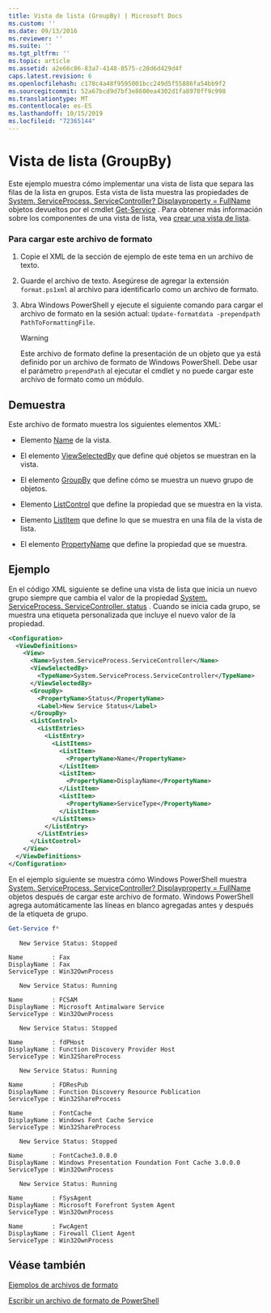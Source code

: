 ```yaml
---
title: Vista de lista (GroupBy) | Microsoft Docs
ms.custom: ''
ms.date: 09/13/2016
ms.reviewer: ''
ms.suite: ''
ms.tgt_pltfrm: ''
ms.topic: article
ms.assetid: a2e66c86-83a7-4148-8575-c28d6d429d4f
caps.latest.revision: 6
ms.openlocfilehash: c178c4a48f9595001bcc249d5f55886fa54bb9f2
ms.sourcegitcommit: 52a67bcd9d7bf3e8600ea4302d1fa8970ff9c998
ms.translationtype: MT
ms.contentlocale: es-ES
ms.lasthandoff: 10/15/2019
ms.locfileid: "72365144"
---
```

# <a name="list-view-groupby"></a>Vista de lista (GroupBy)

Este ejemplo muestra cómo implementar una vista de lista que separa las filas de la lista en grupos. Esta vista de lista muestra las propiedades de [System. ServiceProcess. ServiceController? Displayproperty = FullName](/dotnet/api/System.ServiceProcess.ServiceController) objetos devueltos por el cmdlet [Get-Service](/powershell/module/Microsoft.PowerShell.Management/Get-Service) . Para obtener más información sobre los componentes de una vista de lista, vea [crear una vista de lista](./creating-a-list-view.md).

### <a name="to-load-this-formatting-file"></a>Para cargar este archivo de formato

1. Copie el XML de la sección de ejemplo de este tema en un archivo de texto.

2. Guarde el archivo de texto. Asegúrese de agregar la extensión `format.ps1xml` al archivo para identificarlo como un archivo de formato.

3. Abra Windows PowerShell y ejecute el siguiente comando para cargar el archivo de formato en la sesión actual: `Update-formatdata -prependpath PathToFormattingFile`.

   > [!WARNING]
   > Este archivo de formato define la presentación de un objeto que ya está definido por un archivo de formato de Windows PowerShell. Debe usar el parámetro `prependPath` al ejecutar el cmdlet y no puede cargar este archivo de formato como un módulo.

## <a name="demonstrates"></a>Demuestra

Este archivo de formato muestra los siguientes elementos XML:

- Elemento [Name](./name-element-for-view-format.md) de la vista.

- El elemento [ViewSelectedBy](./viewselectedby-element-format.md) que define qué objetos se muestran en la vista.

- El elemento [GroupBy](./viewselectedby-element-format.md) que define cómo se muestra un nuevo grupo de objetos.

- Elemento [ListControl](./listcontrol-element-format.md) que define la propiedad que se muestra en la vista.

- Elemento [ListItem](./listitem-element-for-listitems-for-listcontrol-format.md) que define lo que se muestra en una fila de la vista de lista.

- El elemento [PropertyName](./propertyname-element-for-listitem-for-listcontrol-format.md) que define la propiedad que se muestra.

## <a name="example"></a>Ejemplo

En el código XML siguiente se define una vista de lista que inicia un nuevo grupo siempre que cambia el valor de la propiedad [System. ServiceProcess. ServiceController. status](/dotnet/api/System.ServiceProcess.ServiceController.Status) . Cuando se inicia cada grupo, se muestra una etiqueta personalizada que incluye el nuevo valor de la propiedad.

```xml
<Configuration>
  <ViewDefinitions>
    <View>
      <Name>System.ServiceProcess.ServiceController</Name>
      <ViewSelectedBy>
        <TypeName>System.ServiceProcess.ServiceController</TypeName>
      </ViewSelectedBy>
      <GroupBy>
        <PropertyName>Status</PropertyName>
        <Label>New Service Status</Label>
      </GroupBy>
      <ListControl>
        <ListEntries>
          <ListEntry>
            <ListItems>
              <ListItem>
                <PropertyName>Name</PropertyName>
              </ListItem>
              <ListItem>
                <PropertyName>DisplayName</PropertyName>
              </ListItem>
              <ListItem>
                <PropertyName>ServiceType</PropertyName>
              </ListItem>
            </ListItems>
          </ListEntry>
        </ListEntries>
      </ListControl>
    </View>
  </ViewDefinitions>
</Configuration>
```

En el ejemplo siguiente se muestra cómo Windows PowerShell muestra [System. ServiceProcess. ServiceController? Displayproperty = FullName](/dotnet/api/System.ServiceProcess.ServiceController) objetos después de cargar este archivo de formato. Windows PowerShell agrega automáticamente las líneas en blanco agregadas antes y después de la etiqueta de grupo.

```powershell
Get-Service f*
```

```output
   New Service Status: Stopped

Name        : Fax
DisplayName : Fax
ServiceType : Win32OwnProcess

   New Service Status: Running

Name        : FCSAM
DisplayName : Microsoft Antimalware Service
ServiceType : Win32OwnProcess

   New Service Status: Stopped

Name        : fdPHost
DisplayName : Function Discovery Provider Host
ServiceType : Win32ShareProcess

   New Service Status: Running

Name        : FDResPub
DisplayName : Function Discovery Resource Publication
ServiceType : Win32ShareProcess

Name        : FontCache
DisplayName : Windows Font Cache Service
ServiceType : Win32ShareProcess

   New Service Status: Stopped

Name        : FontCache3.0.0.0
DisplayName : Windows Presentation Foundation Font Cache 3.0.0.0
ServiceType : Win32OwnProcess

   New Service Status: Running

Name        : FSysAgent
DisplayName : Microsoft Forefront System Agent
ServiceType : Win32OwnProcess

Name        : FwcAgent
DisplayName : Firewall Client Agent
ServiceType : Win32OwnProcess
```

## <a name="see-also"></a>Véase también

[Ejemplos de archivos de formato](./examples-of-formatting-files.md)

[Escribir un archivo de formato de PowerShell](./writing-a-powershell-formatting-file.md)

